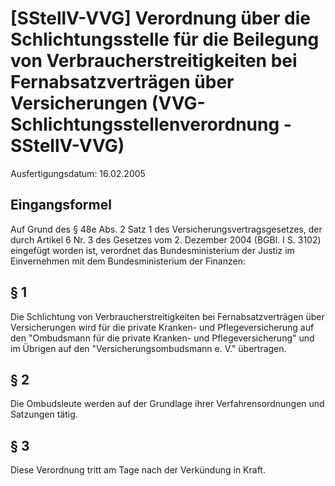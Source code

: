 # [SStellV-VVG] Verordnung über die Schlichtungsstelle für die Beilegung von Verbraucherstreitigkeiten bei Fernabsatzverträgen über Versicherungen  (VVG-Schlichtungsstellenverordnung - SStellV-VVG)

Ausfertigungsdatum: 16.02.2005

 

## Eingangsformel

Auf Grund des § 48e Abs. 2 Satz 1 des Versicherungsvertragsgesetzes, der durch Artikel 6 Nr. 3 des Gesetzes vom 2. Dezember 2004 (BGBl. I S. 3102) eingefügt worden ist, verordnet das Bundesministerium der Justiz im Einvernehmen mit dem Bundesministerium der Finanzen:


## § 1

Die Schlichtung von Verbraucherstreitigkeiten bei Fernabsatzverträgen über Versicherungen wird für die private Kranken- und Pflegeversicherung auf den "Ombudsmann für die private Kranken- und Pflegeversicherung" und im Übrigen auf den "Versicherungsombudsmann e. V." übertragen.


## § 2

Die Ombudsleute werden auf der Grundlage ihrer Verfahrensordnungen und Satzungen tätig.


## § 3

Diese Verordnung tritt am Tage nach der Verkündung in Kraft.
